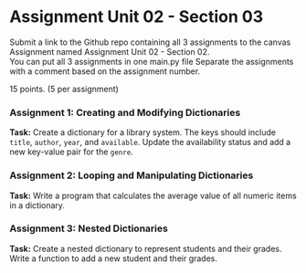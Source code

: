 # Assignment Unit 02 - Section 03

Submit a link to the Github repo containing all 3 assignments
to the canvas Assignment named Assignment Unit 02 - Section 02.  
You can put all 3 assignments in one main.py file
Separate the assignments with a comment based on the assignment number.

15 points.  (5 per assignment)

### Assignment 1: Creating and Modifying Dictionaries
**Task:** Create a dictionary for a library system. The keys should include `title`, `author`, `year`, and `available`. Update the availability status and add a new key-value pair for the `genre`.

### Assignment 2: Looping and Manipulating Dictionaries
**Task:** Write a program that calculates the average value of all numeric items in a dictionary.

### Assignment 3: Nested Dictionaries
**Task:** Create a nested dictionary to represent students and their grades. Write a function to add a new student and their grades.
